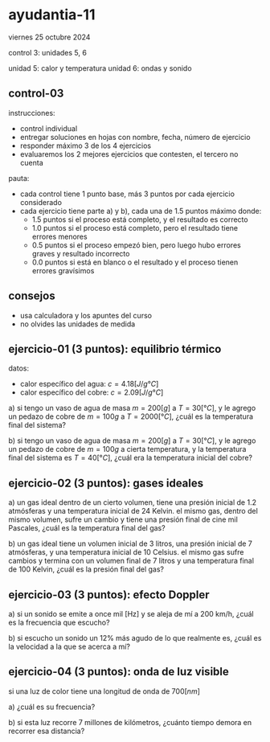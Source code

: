 # ayudantia-11

viernes 25 octubre 2024

control 3: unidades 5, 6

unidad 5: calor y temperatura
unidad 6: ondas y sonido

## control-03

instrucciones:

- control individual
- entregar soluciones en hojas con nombre, fecha, número de ejercicio
- responder máximo 3 de los 4 ejercicios
- evaluaremos los 2 mejores ejercicios que contesten, el tercero no cuenta

pauta:

- cada control tiene 1 punto base, más 3 puntos por cada ejercicio considerado
- cada ejercicio tiene parte a) y b), cada una de 1.5 puntos máximo donde:
  - 1.5 puntos si el proceso está completo, y el resultado es correcto
  - 1.0 puntos si el proceso está completo, pero el resultado tiene errores menores
  - 0.5 puntos si el proceso empezó bien, pero luego hubo errores graves y resultado incorrecto
  - 0.0 puntos si está en blanco o el resultado y el proceso tienen errores gravísimos

## consejos

- usa calculadora y los apuntes del curso
- no olvides las unidades de medida

## ejercicio-01 (3 puntos): equilibrio térmico

datos:

- calor específico del agua: $c = 4.18[J/g°C]$
- calor específico del cobre: $c = 2.09[J/g°C]$

a) si tengo un vaso de agua de masa $m = 200[g]$ a $T = 30[°C]$, y le agrego un pedazo de cobre de $m = 100 g$ a $T = 2000[°C]$, ¿cuál es la temperatura final del sistema?

b) si tengo un vaso de agua de masa $m = 200[g]$ a $T = 30[°C]$, y le agrego un pedazo de cobre de $m = 100 g$ a cierta temperatura, y la temperatura final del sistema es $T = 40[°C]$, ¿cuál era la temperatura inicial del cobre?

## ejercicio-02 (3 puntos): gases ideales

a) un gas ideal dentro de un cierto volumen, tiene una presión inicial de 1.2 atmósferas y una temperatura inicial de 24 Kelvin. el mismo gas, dentro del mismo volumen, sufre un cambio y tiene una presión final de cine mil Pascales, ¿cuál es la temperatura final del gas?

b) un gas ideal tiene un volumen inicial de 3 litros, una presión inicial de 7 atmósferas, y una temperatura inicial de 10 Celsius. el mismo gas sufre cambios y termina con un volumen final de 7 litros y una temperatura final de 100 Kelvin, ¿cuál es la presión final del gas?

## ejercicio-03 (3 puntos): efecto Doppler

a) si un sonido se emite a once mil [Hz] y se aleja de mí a 200 km/h, ¿cuál es la frecuencia que escucho?

b) si escucho un sonido un 12% más agudo de lo que realmente es, ¿cuál es la velocidad a la que se acerca a mí?

## ejercicio-04 (3 puntos): onda de luz visible

si una luz de color tiene una longitud de onda de $700[nm]$

a) ¿cuál es su frecuencia?

b) si esta luz recorre 7 millones de kilómetros, ¿cuánto tiempo demora en recorrer esa distancia?
